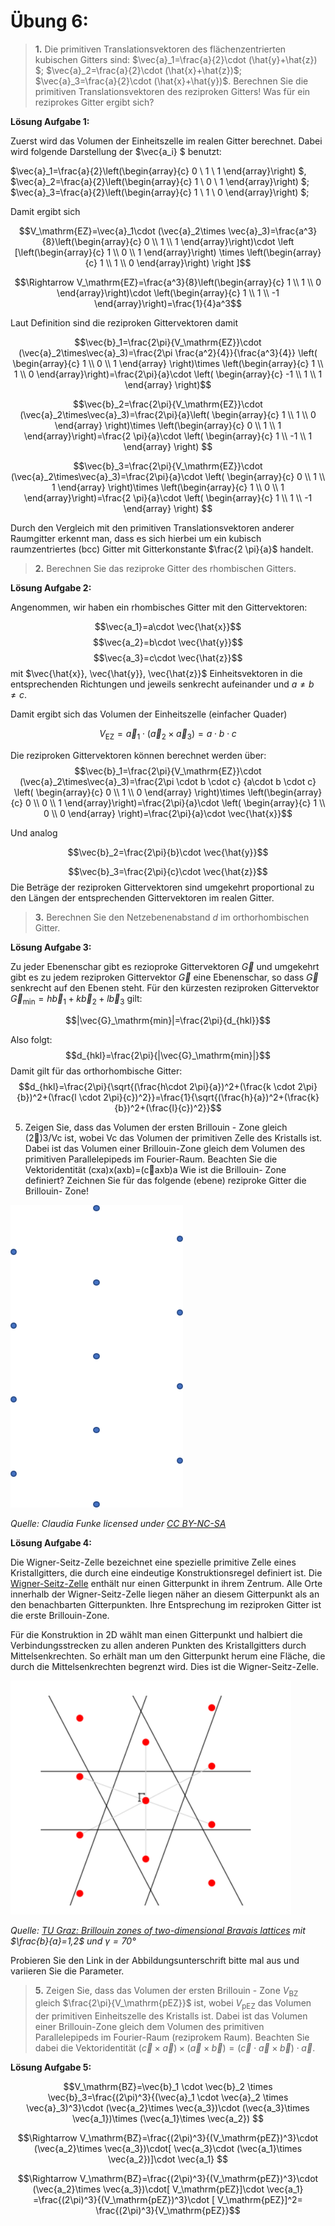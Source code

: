 <!--
author:   Claudia Funke

email:    claudia.funke@physik.tu-freiberg.de

version:  0.0.1

language: de

narrator: Deutsch Female

comment:  Struktur der Materie Übung 6

import: https://raw.githubusercontent.com/liaTemplates/KekuleJS/master/README.md

-->




# Übung 6: 




> __1.__  Die primitiven Translationsvektoren des flächenzentrierten kubischen Gitters sind: $\vec{a}_1=\frac{a}{2}\cdot (\hat{y}+\hat{z}) $; $\vec{a}_2=\frac{a}{2}\cdot (\hat{x}+\hat{z})$; $\vec{a}_3=\frac{a}{2}\cdot (\hat{x}+\hat{y})$. Berechnen Sie die primitiven Translationsvektoren des reziproken Gitters! Was für ein reziprokes Gitter ergibt sich?




**Lösung Aufgabe 1:**

Zuerst wird das Volumen der Einheitszelle im realen Gitter berechnet. Dabei wird folgende Darstellung der $\vec{a_i} $ benutzt:


$\vec{a}_1=\frac{a}{2}\left(\begin{array}{c} 0 \\ 1 \\ 1 \end{array}\right) $, $\vec{a}_2=\frac{a}{2}\left(\begin{array}{c} 1 \\ 0 \\ 1 \end{array}\right) $; $\vec{a}_3=\frac{a}{2}\left(\begin{array}{c} 1 \\ 1 \\ 0 \end{array}\right) $; 

Damit ergibt sich 



$$V_\mathrm{EZ}=\vec{a}_1\cdot (\vec{a}_2\times \vec{a}_3)=\frac{a^3}{8}\left(\begin{array}{c} 0 \\ 1 \\ 1 \end{array}\right)\cdot \left [\left(\begin{array}{c} 1 \\ 0 \\ 1 \end{array}\right) \times \left(\begin{array}{c} 1 \\ 1 \\ 0 \end{array}\right) \right ]$$

$$\Rightarrow V_\mathrm{EZ}=\frac{a^3}{8}\left(\begin{array}{c} 1 \\ 1 \\ 0 \end{array}\right)\cdot \left(\begin{array}{c} 1 \\ 1 \\ -1 \end{array}\right)=\frac{1}{4}a^3$$

Laut Definition sind die reziproken Gittervektoren damit 

$$\vec{b}_1=\frac{2\pi}{V_\mathrm{EZ}}\cdot (\vec{a}_2\times\vec{a}_3)=\frac{2\pi \frac{a^2}{4}}{\frac{a^3}{4}} \left( \begin{array}{c} 1 \\ 0 \\ 1 \end{array} \right)\times \left(\begin{array}{c} 1 \\ 1 \\ 0 \end{array}\right)=\frac{2\pi}{a}\cdot \left( \begin{array}{c} -1 \\ 1 \\ 1 \end{array} \right)$$


$$\vec{b}_2=\frac{2\pi}{V_\mathrm{EZ}}\cdot (\vec{a}_2\times\vec{a}_3)=\frac{2\pi}{a}\left( \begin{array}{c} 1 \\ 1 \\ 0 \end{array} \right)\times \left(\begin{array}{c} 0 \\ 1 \\ 1 \end{array}\right)=\frac{2 \pi}{a}\cdot \left( \begin{array}{c} 1 \\ -1 \\ 1 \end{array} \right)  $$

$$\vec{b}_3=\frac{2\pi}{V_\mathrm{EZ}}\cdot (\vec{a}_2\times\vec{a}_3)=\frac{2\pi}{a}\cdot \left( \begin{array}{c} 0 \\ 1 \\ 1 \end{array} \right)\times \left(\begin{array}{c} 1 \\ 0 \\ 1 \end{array}\right)=\frac{2 \pi}{a}\cdot \left( \begin{array}{c} 1 \\ 1 \\ -1 \end{array} \right)  $$

Durch den Vergleich mit den primitiven Translationsvektoren anderer Raumgitter erkennt man, dass
es sich hierbei um ein kubisch raumzentriertes (bcc) Gitter mit Gitterkonstante $\frac{2 \pi}{a}$ handelt.

> __2.__  Berechnen Sie das reziproke Gitter des rhombischen Gitters.

**Lösung Aufgabe 2:**

Angenommen, wir haben ein rhombisches Gitter mit den Gittervektoren:

$$\vec{a_1}=a\cdot \vec{\hat{x}}$$
$$\vec{a_2}=b\cdot \vec{\hat{y}}$$
$$\vec{a_3}=c\cdot \vec{\hat{z}}$$
 mit $\vec{\hat{x}}, \vec{\hat{y}}, \vec{\hat{z}}$ Einheitsvektoren in die entsprechenden Richtungen und jeweils senkrecht aufeinander und $a\ne b\ne c$. 
 
Damit ergibt sich das Volumen der Einheitszelle (einfacher Quader)

$$V_\mathrm{EZ}=\vec{a}_1\cdot (\vec{a}_2\times \vec{a}_3)=a\cdot b\cdot c$$

Die reziproken Gittervektoren können berechnet werden über:
$$\vec{b}_1=\frac{2\pi}{V_\mathrm{EZ}}\cdot (\vec{a}_2\times\vec{a}_3)=\frac{2\pi \cdot b \cdot c} {a\cdot b \cdot c} \left( \begin{array}{c} 0 \\ 1 \\ 0 \end{array} \right)\times \left(\begin{array}{c} 0 \\ 0 \\ 1 \end{array}\right)=\frac{2\pi}{a}\cdot \left( \begin{array}{c} 1 \\ 0 \\ 0 \end{array} \right)=\frac{2\pi}{a}\cdot \vec{\hat{x}}$$

Und analog 

$$\vec{b}_2=\frac{2\pi}{b}\cdot \vec{\hat{y}}$$

   $$\vec{b}_3=\frac{2\pi}{c}\cdot \vec{\hat{z}}$$
Die Beträge der reziproken Gittervektoren sind umgekehrt proportional zu den Längen der entsprechenden Gittervektoren im realen Gitter.

> __3.__  Berechnen Sie den Netzebenenabstand $d$ im orthorhombischen Gitter.

**Lösung Aufgabe 3:**

Zu jeder Ebenenschar gibt es rezioproke Gittervektoren $\vec{G}$ und umgekehrt gibt es zu jedem reziproken Gittervektor $\vec{G}$ eine Ebenenschar, so dass $\vec{G}$ senkrecht auf den Ebenen steht. Für den kürzesten reziproken Gittervektor $\vec{G}_\mathrm{min}=h\vec{b}_1+k\vec{b}_2+l\vec{b}_3$ gilt:

$$|\vec{G}_\mathrm{min}|=\frac{2\pi}{d_{hkl}}$$

Also folgt:
$$d_{hkl}=\frac{2\pi}{|\vec{G}_\mathrm{min}|}$$
Damit gilt für das orthorhombische Gitter:
$$d_{hkl}=\frac{2\pi}{\sqrt{(\frac{h\cdot 2\pi}{a})^2+(\frac{k \cdot 2\pi}{b})^2+(\frac{l \cdot 2\pi}{c})^2}}=\frac{1}{\sqrt{(\frac{h}{a})^2+(\frac{k}{b})^2+(\frac{l}{c})^2}}$$


5.	Zeigen Sie, dass das Volumen der ersten Brillouin - Zone gleich (2)3/Vc ist, wobei Vc das Volumen der primitiven Zelle des Kristalls ist. Dabei ist das Volumen einer Brillouin-Zone gleich dem Volumen des primitiven Parallelepipeds im Fourier-Raum. Beachten Sie die Vektoridentität (cxa)x(axb)=(caxb)a Wie ist die Brillouin- Zone definiert? Zeichnen Sie für das folgende (ebene) reziproke Gitter die Brillouin- Zone!


![Beispiel ebenes reziprokes Gitter](media/ebenesrezGitter.png)

*Quelle:  Claudia Funke licensed under [CC BY-NC-SA ](https://creativecommons.org/licenses/by-nc-sa/4.0/)*

**Lösung Aufgabe 4:**

Die Wigner-Seitz-Zelle bezeichnet eine spezielle primitive Zelle eines Kristallgitters, die durch eine eindeutige Konstruktionsregel definiert ist. Die [Wigner-Seitz-Zelle](https://de.wikipedia.org/wiki/Wigner-Seitz-Zelle) enthält nur einen Gitterpunkt in ihrem Zentrum. Alle Orte innerhalb der Wigner-Seitz-Zelle liegen näher an diesem Gitterpunkt als an den benachbarten Gitterpunkten. Ihre Entsprechung im reziproken Gitter ist die erste Brillouin-Zone.

Für die Konstruktion in 2D wählt man einen Gitterpunkt und halbiert die Verbindungsstrecken zu allen anderen Punkten des Kristallgitters durch Mittelsenkrechten. So erhält man um den Gitterpunkt herum eine Fläche, die durch die Mittelsenkrechten begrenzt wird. Dies ist die Wigner-Seitz-Zelle. 

![1. Brillouinzone für Beispiel von reziprokem Gitter](media/BZebenesrezGitter.png)

*Quelle:  [TU Graz: Brillouin zones of two-dimensional Bravais lattices](http://lampx.tugraz.at/~hadley/ss2/fermisurface/2d_fermisurface/2dBz.php ) mit $\frac{b}{a}=1,2$ und $\gamma =70°$*

Probieren Sie den Link in der Abbildungsunterschrift bitte mal aus und variieren Sie die Parameter.


> __5.__	Zeigen Sie, dass das Volumen der ersten Brillouin - Zone $V_\mathrm{BZ}$ gleich $\frac{2\pi}{V_\mathrm{pEZ}}$ ist, wobei $V_\mathrm{pEZ}$ das Volumen der primitiven Einheitszelle des Kristalls ist. Dabei ist das Volumen einer Brillouin-Zone gleich dem Volumen des primitiven Parallelepipeds im Fourier-Raum (reziprokem Raum). Beachten Sie dabei die Vektoridentität $(\vec{c} \times\vec{a})\times (\vec{a}  \times\vec{b})=(\vec{c} \cdot\vec{a}\times \vec{b} ) \cdot\vec{a}$. 

**Lösung Aufgabe 5:**

$$V_\mathrm{BZ}=\vec{b}_1 \cdot \vec{b}_2 \times \vec{b}_3=\frac{(2\pi)^3}{(\vec{a}_1 \cdot \vec{a}_2 \times \vec{a}_3)^3}\cdot (\vec{a_2}\times \vec{a_3})\cdot (\vec{a_3}\times \vec{a_1})\times (\vec{a_1}\times \vec{a_2}) $$

$$\Rightarrow V_\mathrm{BZ}=\frac{(2\pi)^3}{(V_\mathrm{pEZ})^3}\cdot (\vec{a_2}\times \vec{a_3})\cdot[ \vec{a_3}\cdot (\vec{a_1}\times \vec{a_2})]\cdot \vec{a_1} $$

$$\Rightarrow V_\mathrm{BZ}=\frac{(2\pi)^3}{(V_\mathrm{pEZ})^3}\cdot (\vec{a_2}\times \vec{a_3})\cdot[ V_\mathrm{pEZ}]\cdot \vec{a_1} =\frac{(2\pi)^3}{(V_\mathrm{pEZ})^3}\cdot [ V_\mathrm{pEZ}]^2= \frac{(2\pi)^3}{V_\mathrm{pEZ}}$$